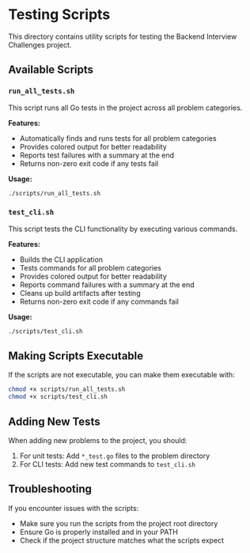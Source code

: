 # Testing Scripts

This directory contains utility scripts for testing the Backend Interview Challenges project.

## Available Scripts

### `run_all_tests.sh`

This script runs all Go tests in the project across all problem categories.

**Features:**
- Automatically finds and runs tests for all problem categories
- Provides colored output for better readability
- Reports test failures with a summary at the end
- Returns non-zero exit code if any tests fail

**Usage:**
```bash
./scripts/run_all_tests.sh
```

### `test_cli.sh`

This script tests the CLI functionality by executing various commands.

**Features:**
- Builds the CLI application
- Tests commands for all problem categories
- Provides colored output for better readability
- Reports command failures with a summary at the end
- Cleans up build artifacts after testing
- Returns non-zero exit code if any commands fail

**Usage:**
```bash
./scripts/test_cli.sh
```

## Making Scripts Executable

If the scripts are not executable, you can make them executable with:

```bash
chmod +x scripts/run_all_tests.sh
chmod +x scripts/test_cli.sh
```

## Adding New Tests

When adding new problems to the project, you should:

1. For unit tests: Add `*_test.go` files to the problem directory
2. For CLI tests: Add new test commands to `test_cli.sh`

## Troubleshooting

If you encounter issues with the scripts:

- Make sure you run the scripts from the project root directory
- Ensure Go is properly installed and in your PATH
- Check if the project structure matches what the scripts expect
